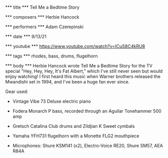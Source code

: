 *** title ***
Tell Me a Bedtime Story

*** composers ***
Herbie Hancock

*** performers ***
Adam Czerepinski

*** date ***
9/13/21

*** youtube ***
https://www.youtube.com/watch?v=ICuS8C4kRU8

*** tags ***
rhodes, bass, drums, flugelhorn

*** body ***
Herbie Hancock wrote Tell Me a Bedtime Story for the TV special "Hey, Hey, Hey, It's Fat Albert," which I've still never seen but would enjoy watching! I first heard this music when Warner brothers released the Mwandishi set in 1994, and I've been a huge fan ever since.

Gear used:

- Vintage Vibe 73 Deluxe electric piano

- Fodera Monarch P bass, recorded through an Aguilar Tonehammer 500 amp

- Gretsch Catalina Club drums and Zildjian K Sweet cymbals

- Yamaha YFH731 flugelhorn with a Monette FLG2 mouthpiece

- Microphones: Shure KSM141 (x2), Electro-Voice RE20, Shure SM57, AEA R84A